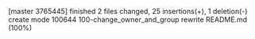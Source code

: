 [master 3765445] finished
 2 files changed, 25 insertions(+), 1 deletion(-)
 create mode 100644 100-change_owner_and_group
 rewrite README.md (100%)
